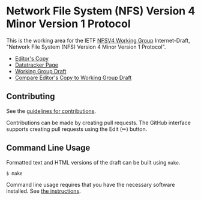 <!-- regenerate: on (set to off if you edit this file) -->

# Network File System (NFS) Version 4 Minor Version 1 Protocol

This is the working area for the IETF [NFSV4 Working Group](https://datatracker.ietf.org/group/nfsv4/documents/) Internet-Draft, "Network File System (NFS) Version 4 Minor Version 1 Protocol".

* [Editor's Copy](https://ietf-wg-nfsv4.github.io/rfc5661bis/#go.draft-ietf-nfsv4-rfc5661bis.html)
* [Datatracker Page](https://datatracker.ietf.org/doc/draft-ietf-nfsv4-rfc5661bis)
* [Working Group Draft](https://datatracker.ietf.org/doc/html/draft-ietf-nfsv4-rfc5661bis)
* [Compare Editor's Copy to Working Group Draft](https://ietf-wg-nfsv4.github.io/rfc5661bis/#go.draft-ietf-nfsv4-rfc5661bis.diff)


## Contributing

See the
[guidelines for contributions](https://github.com/ietf-wg-nfsv4/rfc5661bis/blob/main/CONTRIBUTING.md).

Contributions can be made by creating pull requests.
The GitHub interface supports creating pull requests using the Edit (✏) button.


## Command Line Usage

Formatted text and HTML versions of the draft can be built using `make`.

```sh
$ make
```

Command line usage requires that you have the necessary software installed.  See
[the instructions](https://github.com/martinthomson/i-d-template/blob/main/doc/SETUP.md).

